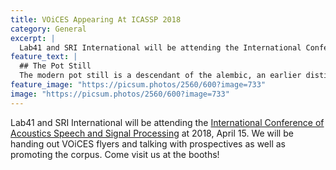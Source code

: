 ```yaml
---
title: VOiCES Appearing At ICASSP 2018
category: General
excerpt: |
  Lab41 and SRI International will be attending the International Conference of Acoustics Speech and Signal Processing at 2018. We will be handing out VOiCES flyers and talking with prospectives as well as promoting the corpus. Come visit us at the booths!
feature_text: |
  ## The Pot Still
  The modern pot still is a descendant of the alembic, an earlier distillation device
feature_image: "https://picsum.photos/2560/600?image=733"
image: "https://picsum.photos/2560/600?image=733"
---
```


Lab41 and SRI International will be attending the [International Conference of Acoustics Speech and Signal Processing](http://www.icassp.org) at 2018, April 15. We will be handing out VOiCES flyers and talking with prospectives as well as promoting the corpus. Come visit us at the booths!

